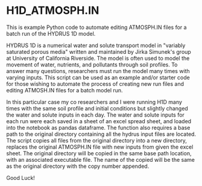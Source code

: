 # H1D_ATMOSPH.IN

This is example Python code to automate editing ATMOSPH.IN files for a batch run of the HYDRUS 1D model.

HYDRUS 1D is a numerical water and solute transport model in "variably saturated porous media" written and maintained by Jirka Simunek's group at University of California Riverside. The model is often used to model the movement of water, nutrients, and pollutants through soil profiles. To answer many questions, researchers must run the model many times with varying inputs. This script can be used as an example and/or starter code for those wishing to automate the process of creating new run files and editing ATMOSH.IN files for a batch model run.

In this particular case my co researchers and I were running H1D many times with the same soil profile and initial conditions but slightly changed the water and solute inputs in each day. The water and solute inputs for each run were each saved in a sheet of an excel spread sheet, and loaded into the notebook as pandas dataframe. The function also requires a base path to the original directory containing all the hydrus input files are located. The script copies all files from the original directory into a new directory, replaces the original ATMOSPH.IN file with new inputs from given the excel sheet. The original directory will be copied in the same base path location, with an associated executable file. The name of the copied will be the same as the original directory with the copy number appended.

Good Luck!
